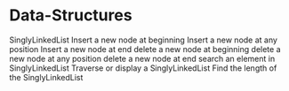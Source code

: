 # Data-Structures  
SinglyLinkedList
Insert a new node at beginning
Insert a new node at any position
Insert a new node at end
delete a new node at beginning
delete a new node at any position
delete a new node at end
search an element in SinglyLinkedList
Traverse or display a SinglyLinkedList
Find the length of the SinglyLinkedList

